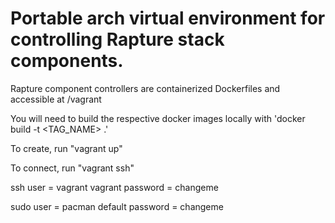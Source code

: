 # Portable arch virtual environment for controlling Rapture stack components.

Rapture component controllers are containerized Dockerfiles and accessible at /vagrant

You will need to build the respective docker images locally with 'docker build -t <TAG_NAME> .'


To create, run "vagrant up"

To connect, run "vagrant ssh"


ssh user = vagrant
vagrant password = changeme

sudo user = pacman
default password = changeme
